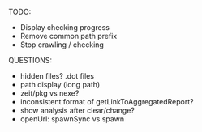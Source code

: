 TODO: 
* Display checking progress
* Remove common path prefix
* Stop crawling / checking


QUESTIONS:
* hidden files? .dot files
* path display (long path)
* zeit/pkg vs nexe?
* inconsistent format of getLinkToAggregatedReport?
* show analysis after clear/change?
* openUrl: spawnSync vs spawn
